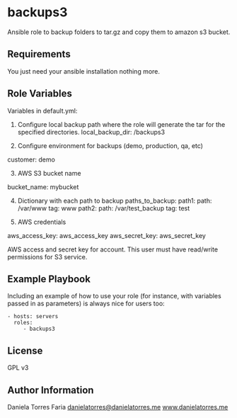 backups3
=========

 Ansible role to backup folders to tar.gz and copy them to amazon s3 bucket.

Requirements
------------

You just need your ansible installation nothing more.

Role Variables
--------------

Variables in default.yml:

1) Configure local backup path where the role will generate the tar for the specified directories.
local_backup_dir: /backups3

2) Configure environment for backups (demo, production, qa, etc)

customer: demo

3) AWS S3 bucket name

bucket_name: mybucket

4) Dictionary with each path to backup
paths_to_backup:
  path1:
    path: /var/www
    tag: www
  path2:
    path: /var/test_backup
    tag: test

5) AWS credentials

aws_access_key: aws_access_key
aws_secret_key: aws_secret_key

AWS access and secret key for account. This user must have read/write permissions for S3 service.

Example Playbook
----------------

Including an example of how to use your role (for instance, with variables passed in as parameters) is always nice for users too:

    - hosts: servers
      roles:
         - backups3

License
-------

GPL v3

Author Information
------------------

Daniela Torres Faria
danielatorres@danielatorres.me
www.danielatorres.me
